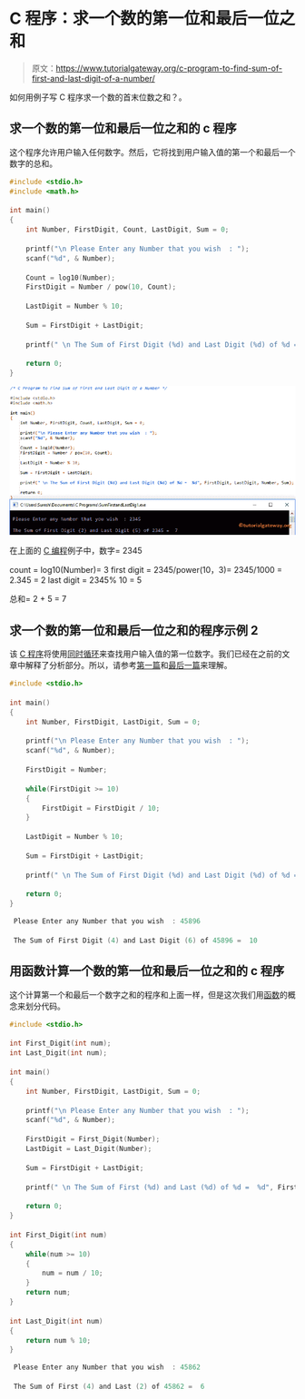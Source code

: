 # C 程序：求一个数的第一位和最后一位之和

> 原文：<https://www.tutorialgateway.org/c-program-to-find-sum-of-first-and-last-digit-of-a-number/>

如何用例子写 C 程序求一个数的首末位数之和？。

## 求一个数的第一位和最后一位之和的 c 程序

这个程序允许用户输入任何数字。然后，它将找到用户输入值的第一个和最后一个数字的总和。

```c
#include <stdio.h>
#include <math.h>

int main()
{
  	int Number, FirstDigit, Count, LastDigit, Sum = 0;

  	printf("\n Please Enter any Number that you wish  : ");
  	scanf("%d", & Number);

  	Count = log10(Number); 	
  	FirstDigit = Number / pow(10, Count);

  	LastDigit = Number % 10;

  	Sum = FirstDigit + LastDigit;

	printf(" \n The Sum of First Digit (%d) and Last Digit (%d) of %d =  %d", FirstDigit, LastDigit, Number, Sum);

  	return 0;
}
```

![C Program to Find Sum of First and Last Digit Of a Number 1](img/026c9af1626111d2c6332a734538d450.png)

在上面的 [C 编程](https://www.tutorialgateway.org/c-programming/)例子中，数字= 2345

count = log10(Number)= 3
first digit = 2345/power(10，3)= 2345/1000 = 2.345 = 2
last digit = 2345% 10 = 5

总和= 2 + 5 = 7

## 求一个数的第一位和最后一位之和的程序示例 2

该 [C 程序](https://www.tutorialgateway.org/c-programming-examples/)将使用[同时循环](https://www.tutorialgateway.org/while-loop-in-c/)来查找用户输入值的第一位数字。我们已经在之前的文章中解释了分析部分。所以，请参考[第一篇](https://www.tutorialgateway.org/c-program-to-find-first-digit-of-a-number/)和[最后一篇](https://www.tutorialgateway.org/c-program-find-last-digit-number/)来理解。

```c
#include <stdio.h>

int main()
{
  	int Number, FirstDigit, LastDigit, Sum = 0;

  	printf("\n Please Enter any Number that you wish  : ");
  	scanf("%d", & Number);

  	FirstDigit = Number;

  	while(FirstDigit >= 10)
  	{
  		FirstDigit = FirstDigit / 10;
	}

  	LastDigit = Number % 10;

  	Sum = FirstDigit + LastDigit;

	printf(" \n The Sum of First Digit (%d) and Last Digit (%d) of %d =  %d", FirstDigit, LastDigit, Number, Sum);

  	return 0;
}
```

```c
 Please Enter any Number that you wish  : 45896

 The Sum of First Digit (4) and Last Digit (6) of 45896 =  10
```

## 用函数计算一个数的第一位和最后一位之和的 c 程序

这个计算第一个和最后一个数字之和的程序和上面一样，但是这次我们用[函数](https://www.tutorialgateway.org/functions-in-c/)的概念来划分代码。

```c
#include <stdio.h>

int First_Digit(int num);
int Last_Digit(int num); 

int main()
{
  	int Number, FirstDigit, LastDigit, Sum = 0;

  	printf("\n Please Enter any Number that you wish  : ");
  	scanf("%d", & Number);

  	FirstDigit = First_Digit(Number);
  	LastDigit = Last_Digit(Number);

  	Sum = FirstDigit + LastDigit;

	printf(" \n The Sum of First (%d) and Last (%d) of %d =  %d", FirstDigit, LastDigit, Number, Sum);

  	return 0;
}

int First_Digit(int num)
{
	while(num >= 10)
	{
		num = num / 10;
	}
	return num;
}

int Last_Digit(int num)
{
	return num % 10;
}
```

```c
 Please Enter any Number that you wish  : 45862

 The Sum of First (4) and Last (2) of 45862 =  6
```